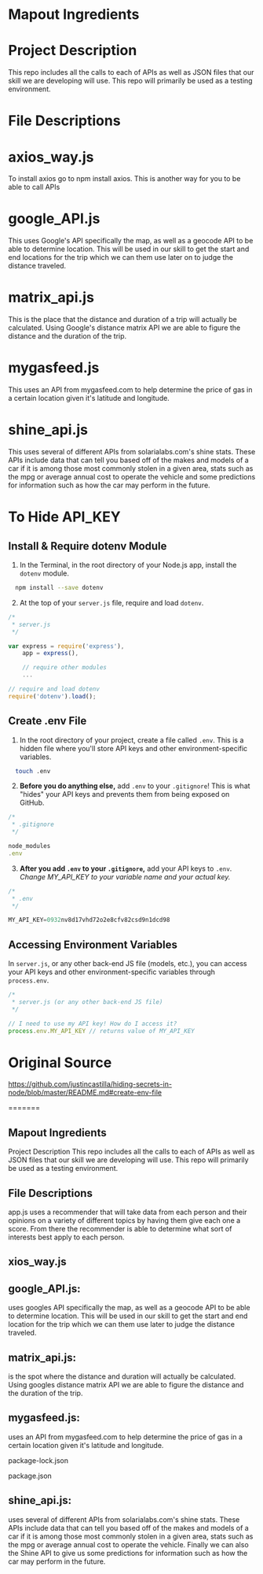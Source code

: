 # Mapout Ingredients

# Project Description
This repo includes all the calls to each of APIs as well as JSON files that our skill we are developing will use. This repo will primarily be used as a testing environment.


# File Descriptions

# axios_way.js 
To install axios go to npm install axios. This is another way for you to be able to call APIs 

# google_API.js 
This uses Google's API specifically the map, as well as a geocode API to be able to determine location. This will be used in our skill to get the start and end locations for the trip which we can them use later on to judge the distance traveled.

# matrix_api.js 
This is the place that the distance and duration of a trip will actually be calculated. Using Google's distance matrix API we are able to figure the distance and the duration of the trip.

# mygasfeed.js 
This uses an API from mygasfeed.com to help determine the price of gas in a certain location given it's latitude and longitude.

# shine_api.js 
This uses several of different APIs from solarialabs.com's shine stats. These APIs include data that can tell you based off of the makes and models of a car if it is among those most commonly stolen in a given area, stats such as the mpg or average annual cost to operate the vehicle and some predictions for information such as how the car may perform in the future.

# To Hide API_KEY

## Install & Require dotenv Module

1. In the Terminal, in the root directory of your Node.js app, install the `dotenv` module.

  ```zsh
    npm install --save dotenv
  ```

2. At the top of your `server.js` file, require and load `dotenv`.

  ```js
  /*
   * server.js
   */

  var express = require('express'),
      app = express(),

      // require other modules
      ...

  // require and load dotenv
  require('dotenv').load();
  ```

## Create .env File

1. In the root directory of your project, create a file called `.env`. This is a hidden file where you'll store API keys and other environment-specific variables.

  ```zsh
    touch .env
  ```

2. **Before you do anything else,** add `.env` to your `.gitignore`! This is what "hides" your API keys and prevents them from being exposed on GitHub.

  ```js
  /*
   * .gitignore
   */

  node_modules
  .env
  ```

3. **After you add `.env` to your `.gitignore`,** add your API keys to `.env`. *Change MY_API_KEY to your variable name and your actual key.*

  ```js
  /*
   * .env
   */

  MY_API_KEY=0932nv8d17vhd72o2e8cfv82csd9n1dcd98
  ```

## Accessing Environment Variables

In `server.js`, or any other back-end JS file (models, etc.), you can access your API keys and other environment-specific variables through `process.env`.

```js
/*
 * server.js (or any other back-end JS file)
 */

// I need to use my API key! How do I access it?
process.env.MY_API_KEY // returns value of MY_API_KEY
```
# Original Source 
https://github.com/justincastilla/hiding-secrets-in-node/blob/master/README.md#create-env-file

=======
## Mapout Ingredients

Project Description
This repo includes all the calls to each of APIs as well as JSON files that our skill we are developing will use. This repo will primarily be used as a testing environment.


## File Descriptions

app.js uses a recommender that will take data from each person and their opinions on a variety of different topics by having them give each one a score. From there the recommender is able to determine what sort of interests best apply to each person.

## xios_way.js

## google_API.js:
uses googles API specifically the map, as well as a geocode API to be able to determine location. This will be used in our skill to get the start and end location for the trip which we can them use later to judge the distance traveled.

## matrix_api.js:
is the spot where the distance and duration will actually be calculated. Using googles distance matrix API we are able to figure the distance and the duration of the trip.

## mygasfeed.js:
uses an API from mygasfeed.com to help determine the price of gas in a certain location given it's latitude and longitude.

package-lock.json

package.json

 ## shine_api.js:
 uses several of different APIs from solarialabs.com's shine stats. These APIs include data that can tell you based off of the makes and models of a car if it is among those most commonly stolen in a given area, stats such as the mpg or average annual cost to operate the vehicle. Finally we can also the Shine API to give us some predictions for information such as how the car may perform in the future.

